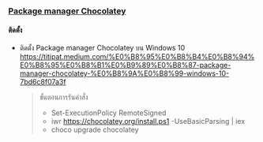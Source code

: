 ### [Package manager Chocolatey](./packagemanger/chocolatey_pm)
#### ติดตั้ง 
-  ติดตั้ง Package manager Chocolatey บน Windows 10
https://titipat.medium.com/%E0%B8%95%E0%B8%B4%E0%B8%94%E0%B8%95%E0%B8%B1%E0%B9%89%E0%B8%87-package-manager-chocolatey-%E0%B8%9A%E0%B8%99-windows-10-7bd6c8f07a3f
   >  
   >  ขั้นตอนการรันคำสั่ง 
   > - Set-ExecutionPolicy RemoteSigned
   > - iwr https://chocolatey.org/install.ps1  -UseBasicParsing | iex
   >  - choco upgrade chocolatey
